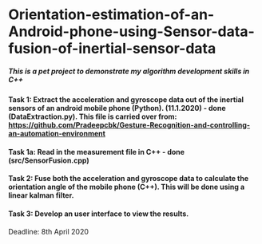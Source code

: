 # Orientation-estimation-of-an-Android-phone-using-Sensor-data-fusion-of-inertial-sensor-data
##### This is a pet project to demonstrate my algorithm development skills in C++
#### Task 1: Extract the acceleration and gyroscope data out of the inertial sensors of an android mobile phone (Python). (11.1.2020) - done (DataExtraction.py). This file is carried over from: https://github.com/Pradeepcbk/Gesture-Recognition-and-controlling-an-automation-environment
#### Task 1a: Read in the measurement file in C++ - done (src/SensorFusion.cpp)
#### Task 2: Fuse both the acceleration and gyroscope data to calculate the orientation angle of the mobile phone (C++). This will be done using a linear kalman filter. 
#### Task 3: Develop an user interface to view the results.

Deadline: 8th April 2020
